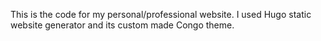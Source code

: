This is the code for my personal/professional website. I used Hugo static website generator and its custom made Congo theme. 
